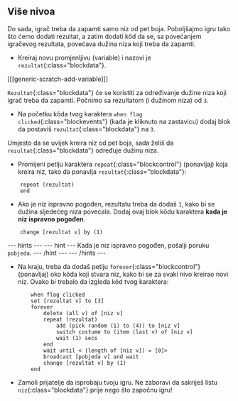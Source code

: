 ## Više nivoa

Do sada, igrač treba da zapamti samo niz od pet boja. Poboljšajmo igru tako što ćemo dodati rezultat, a zatim dodati kôd da se, sa povećanjem igračevog rezultata, povećava dužina niza koji treba da zapamti.

+ Kreiraj novu promjenljivu (variable) i nazovi je `rezultat`{:class="blockdata"}.

[[[generic-scratch-add-variable]]]

`Rezultat`{:class="blockdata"} će se koristiti za određivanje dužine niza koji igrač treba da zapamti. Počnimo sa rezultatom (i dužinom niza) od `3`.

+ Na početku kôda tvog karaktera `when flag clicked`{:class="blockevents"} (kada je kliknuto na zastavicu) dodaj blok da postaviš `rezultat`{:class="blockdata"} na `3`.

Umjesto da se uvijek kreira niz od pet boja, sada želiš da `rezultat`{:class="blockdata"} određuje dužinu niza.

+ Promijeni petlju karaktera `repeat`{:class="blockcontrol"} (ponavljaj) koja kreira niz, tako da ponavlja `rezultat`{:class="blockdata"}:

```blocks
    repeat (rezultat)
    end
```

+ Ako je niz ispravno pogođen, rezultatu treba da dodaš `1`, kako bi se dužina sljedećeg niza povećala. Dodaj ovaj blok kôdu karaktera **kada je niz ispravno pogođen**.

```blocks
    change [rezultat v] by (1)
```

\--- hints \--- \--- hint \--- Kada je niz ispravno pogođen, pošalji poruku `pobjeda`. \--- /hint \--- \--- /hints \---

+ Na kraju, treba da dodaš petlju `forever`{:class="blockcontrol"} (ponavljaj) oko kôda koji stvara niz, kako bi se za svaki nivo kreirao novi niz. Ovako bi trebalo da izgleda kôd tvog karaktera:
    
    ```blocks
        when flag clicked
        set [rezultat v] to [3]
        forever
            delete (all v) of [niz v]
            repeat (rezultat)
                add (pick random (1) to (4)) to [niz v]
                switch costume to (item (last v) of [niz v]
                wait (1) secs
            end
            wait until < (length of [niz v]) = [0]>
            broadcast [pobjeda v] and wait
            change [rezultat v] by (1)
        end
    ```

+ Zamoli prijatelje da isprobaju tvoju igru. Ne zaboravi da sakriješ listu `niz`{:class="blockdata"} prije nego što započnu igru!